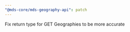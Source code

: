 ```yaml
---
"@mds-core/mds-geography-api": patch
---
```


Fix return type for GET Geographies to be more accurate
